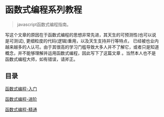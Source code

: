 # 函数式编程系列教程

> javascript函数式编程指南。

写这个文章的原因在于函数式编程的思想非常先进，其天生的可预测性(也可以说是可测试), 更细粒度的代码(逻辑)重用，以及天生支持并行等特点， 已经被也业内越来越多的人认可。由于其很高的学习门槛导致大多人并不了解它，或者只是知道概念，并不能够理解并运用函数式编程，因此写下了这篇文章
。当然本人也不是函数式编程大师，如有错误，请斧正。

## 目录

[函数式编程-入门]()


[函数式编程-进阶]()


[函数式编程-精通]()

